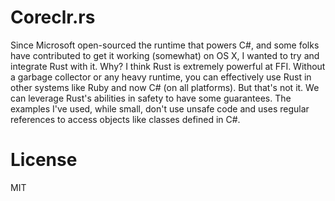 # Coreclr.rs

Since Microsoft open-sourced the runtime that powers C#, and some folks have contributed to get it working (somewhat) on OS X, I wanted to try and integrate Rust with it. Why? I think Rust is extremely powerful at FFI. Without a garbage collector or any heavy runtime, you can effectively use Rust in other systems like Ruby and now C# (on all platforms). But that's not it. We can leverage Rust's abilities in safety to have some guarantees. The examples I've used, while small, don't use unsafe code and uses regular references to access objects like classes defined in C#.

# License

MIT
